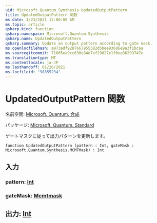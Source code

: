 ```yaml
---
uid: Microsoft.Quantum.Synthesis.UpdatedOutputPattern
title: UpdatedOutputPattern 関数
ms.date: 1/23/2021 12:00:00 AM
ms.topic: article
qsharp.kind: function
qsharp.namespace: Microsoft.Quantum.Synthesis
qsharp.name: UpdatedOutputPattern
qsharp.summary: Update an output pattern according to gate mask.
ms.openlocfilehash: a973adf9287667955382d5bee93686e9a3f1bcaa
ms.sourcegitcommit: 71605ea9cc630e84e7ef29027e1f0ea06299747e
ms.translationtype: MT
ms.contentlocale: ja-JP
ms.lasthandoff: 01/26/2021
ms.locfileid: "98855234"
---
```

# <a name="updatedoutputpattern-function"></a>UpdatedOutputPattern 関数

名前空間: [Microsoft. Quantum. 合成](xref:Microsoft.Quantum.Synthesis)

パッケージ: [Microsoft. Quantum. Standard](https://nuget.org/packages/Microsoft.Quantum.Standard)


ゲートマスクに従って出力パターンを更新します。

```qsharp
function UpdatedOutputPattern (pattern : Int, gateMask : Microsoft.Quantum.Synthesis.MCMTMask) : Int
```


## <a name="input"></a>入力

### <a name="pattern--int"></a>pattern: [Int](xref:microsoft.quantum.lang-ref.int)




### <a name="gatemask--mcmtmask"></a>gateMask: [Mcmtmask](xref:Microsoft.Quantum.Synthesis.MCMTMask)





## <a name="output--int"></a>出力: [Int](xref:microsoft.quantum.lang-ref.int)

